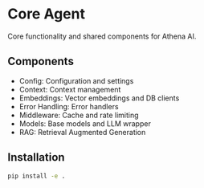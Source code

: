 # Core Agent
Core functionality and shared components for Athena AI.

## Components
- Config: Configuration and settings
- Context: Context management
- Embeddings: Vector embeddings and DB clients 
- Error Handling: Error handlers
- Middleware: Cache and rate limiting
- Models: Base models and LLM wrapper
- RAG: Retrieval Augmented Generation

## Installation
```bash
pip install -e .
```

